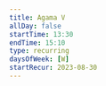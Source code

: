```yaml
---
title: Agama V
allDay: false
startTime: 13:30
endTime: 15:10
type: recurring
daysOfWeek: [W]
startRecur: 2023-08-30
---
```

